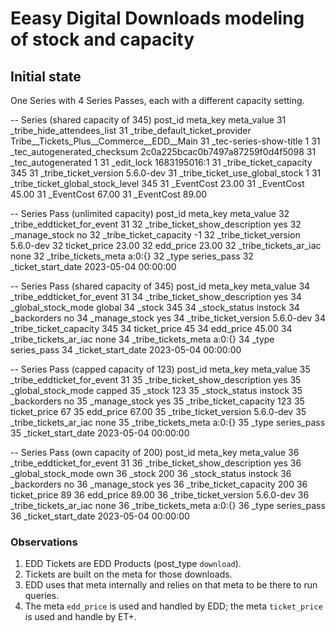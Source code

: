 # Eeasy Digital Downloads modeling of stock and capacity

## Initial state
One Series with 4 Series Passes, each with a different capacity setting.

-- Series (shared capacity of 345)
post_id	meta_key	meta_value
31	_tribe_hide_attendees_list
31	_tribe_default_ticket_provider	Tribe__Tickets_Plus__Commerce__EDD__Main
31	_tec-series-show-title	1
31	_tec_autogenerated_checksum	2c0a225bcac0b7497a87259f0d4f5098
31	_tec_autogenerated	1
31	_edit_lock	1683195016:1
31	_tribe_ticket_capacity	345
31	_tribe_ticket_version	5.6.0-dev
31	_tribe_ticket_use_global_stock	1
31	_tribe_ticket_global_stock_level	345
31	_EventCost	23.00
31	_EventCost	45.00
31	_EventCost	67.00
31	_EventCost	89.00

-- Series Pass (unlimited capacity)
post_id	meta_key	meta_value
32	_tribe_eddticket_for_event	31
32	_tribe_ticket_show_description	yes
32	_manage_stock	no
32	_tribe_ticket_capacity	-1
32	_tribe_ticket_version	5.6.0-dev
32	ticket_price	23.00
32	edd_price	23.00
32	_tribe_tickets_ar_iac	none
32	_tribe_tickets_meta	a:0:{}
32	_type	series_pass
32	_ticket_start_date	2023-05-04 00:00:00

-- Series Pass (shared capacity of 345)
post_id	meta_key	meta_value
34	_tribe_eddticket_for_event	31
34	_tribe_ticket_show_description	yes
34	_global_stock_mode	global
34	_stock	345
34	_stock_status	instock
34	_backorders	no
34	_manage_stock	yes
34	_tribe_ticket_version	5.6.0-dev
34	_tribe_ticket_capacity	345
34	ticket_price	45
34	edd_price	45.00
34	_tribe_tickets_ar_iac	none
34	_tribe_tickets_meta	a:0:{}
34	_type	series_pass
34	_ticket_start_date	2023-05-04 00:00:00

-- Series Pass (capped capacity of 123)
post_id	meta_key	meta_value
35	_tribe_eddticket_for_event	31
35	_tribe_ticket_show_description	yes
35	_global_stock_mode	capped
35	_stock	123
35	_stock_status	instock
35	_backorders	no
35	_manage_stock	yes
35	_tribe_ticket_capacity	123
35	ticket_price	67
35	edd_price	67.00
35	_tribe_ticket_version	5.6.0-dev
35	_tribe_tickets_ar_iac	none
35	_tribe_tickets_meta	a:0:{}
35	_type	series_pass
35	_ticket_start_date	2023-05-04 00:00:00

-- Series Pass (own capacity of 200)
post_id	meta_key	meta_value
36	_tribe_eddticket_for_event	31
36	_tribe_ticket_show_description	yes
36	_global_stock_mode	own
36	_stock	200
36	_stock_status	instock
36	_backorders	no
36	_manage_stock	yes
36	_tribe_ticket_capacity	200
36	ticket_price	89
36	edd_price	89.00
36	_tribe_ticket_version	5.6.0-dev
36	_tribe_tickets_ar_iac	none
36	_tribe_tickets_meta	a:0:{}
36	_type	series_pass
36	_ticket_start_date	2023-05-04 00:00:00

### Observations
1. EDD Tickets are EDD Products (post_type `download`).
2. Tickets are built on the meta for those downloads.
3. EDD uses that meta internally and relies on that meta to be there to run queries.
4. The meta `edd_price` is used and handled by EDD; the meta `ticket_price` is used and handle by ET+.